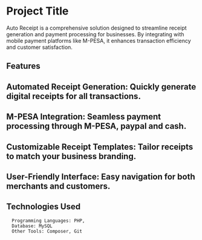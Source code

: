 # Project Title
Auto Receipt is a comprehensive solution designed to streamline receipt generation and payment processing for businesses. By integrating with mobile payment platforms like M-PESA, it enhances transaction efficiency and customer satisfaction. 
## Features 
## Automated Receipt Generation: Quickly generate digital receipts for all transactions. 
## M-PESA Integration: Seamless payment processing through M-PESA, paypal and cash. 
## Customizable Receipt Templates: Tailor receipts to match your business branding. 
## User-Friendly Interface: Easy navigation for both merchants and customers. 

## Technologies Used 

      Programming Languages: PHP, 
      Database: MySQL
      Other Tools: Composer, Git
